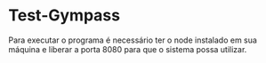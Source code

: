 # Test-Gympass


Para executar o programa é necessário ter o node instalado em sua máquina e liberar a porta 8080 para que o sistema possa utilizar.
